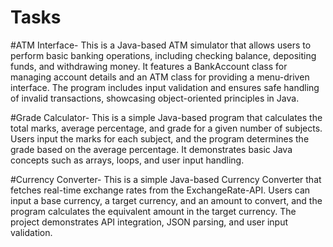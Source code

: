 # Tasks
#ATM Interface- This is a Java-based ATM simulator that allows users to perform basic banking operations, including checking balance, depositing funds, and withdrawing money. It features a BankAccount class for managing account details and an ATM class for providing a menu-driven interface. The program includes input validation and ensures safe handling of invalid transactions, showcasing object-oriented principles in Java.

#Grade Calculator- This is a simple Java-based program that calculates the total marks, average percentage, and grade for a given number of subjects. Users input the marks for each subject, and the program determines the grade based on the average percentage. It demonstrates basic Java concepts such as arrays, loops, and user input handling.

#Currency Converter- This is a simple Java-based Currency Converter that fetches real-time exchange rates from the ExchangeRate-API. Users can input a base currency, a target currency, and an amount to convert, and the program calculates the equivalent amount in the target currency. The project demonstrates API integration, JSON parsing, and user input validation.
